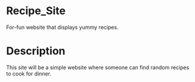 # Recipe_Site
For-fun website that displays yummy recipes. 

# Description
This site will be a simple website where someone can find random recipes to cook for dinner. 
